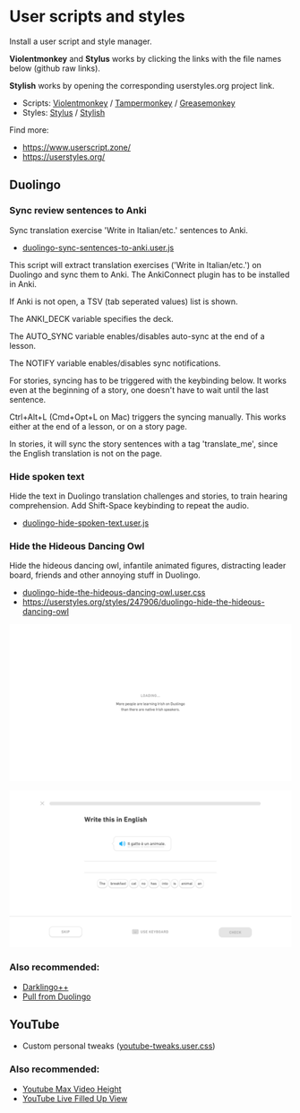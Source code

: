 # User scripts and styles

Install a user script and style manager.

**Violentmonkey** and **Stylus** works by clicking the links with the file names below (github raw links).

**Stylish** works by opening the corresponding userstyles.org project link.

- Scripts: [Violentmonkey](https://violentmonkey.github.io/) / [Tampermonkey](https://www.tampermonkey.net/) / [Greasemonkey](https://www.greasespot.net/)
- Styles: [Stylus](https://add0n.com/stylus.html) / [Stylish](https://userstyles.org/help/stylish)

Find more:

- <https://www.userscript.zone/>
- <https://userstyles.org/>

## Duolingo

### Sync review sentences to Anki

Sync translation exercise 'Write in Italian/etc.' sentences to Anki.

- [duolingo-sync-sentences-to-anki.user.js](https://github.com/gambhiro/user-scripts-styles/raw/main/duolingo-sync-sentences-to-anki.user.js)

This script will extract translation exercises ('Write in Italian/etc.') on
Duolingo and sync them to Anki. The AnkiConnect plugin has to be installed in
Anki.

If Anki is not open, a TSV (tab seperated values) list is shown.

The ANKI_DECK variable specifies the deck.

The AUTO_SYNC variable enables/disables auto-sync at the end of a lesson.

The NOTIFY variable enables/disables sync notifications.

For stories, syncing has to be triggered with the keybinding below. It works
even at the beginning of a story, one doesn't have to wait until the last
sentence.

Ctrl+Alt+L (Cmd+Opt+L on Mac) triggers the syncing manually. This works
either at the end of a lesson, or on a story page.

In stories, it will sync the story sentences with a tag 'translate_me', since
the English translation is not on the page.

### Hide spoken text

Hide the text in Duolingo translation challenges and stories, to train hearing comprehension. Add Shift-Space keybinding to repeat the audio.

- [duolingo-hide-spoken-text.user.js](https://github.com/gambhiro/user-scripts-styles/raw/main/duolingo-hide-spoken-text.user.js)

### Hide the Hideous Dancing Owl

Hide the hideous dancing owl, infantile animated figures, distracting leader board, friends and other annoying stuff in Duolingo.

- [duolingo-hide-the-hideous-dancing-owl.user.css](https://github.com/gambhiro/user-scripts-styles/raw/main/duolingo-hide-the-hideous-dancing-owl.user.css)
- <https://userstyles.org/styles/247906/duolingo-hide-the-hideous-dancing-owl>

![hide owl](./screenshots/hide-hideous-owl-1.png)

![hide figures](./screenshots/hide-hideous-owl-2.png)

### Also recommended:

- [Darklingo++](https://userstyles.org/styles/169205/darklingo)
- [Pull from Duolingo](https://ankiweb.net/shared/info/557761805)

## YouTube

- Custom personal tweaks ([youtube-tweaks.user.css](https://github.com/gambhiro/user-scripts-styles/raw/main/youtube-tweaks.user.css))

### Also recommended:

- [Youtube Max Video Height](https://github.com/popiazaza/Youtube-Max-Video-Height)
- [YouTube Live Filled Up View](https://greasyfork.org/en/scripts/394945-youtube-live-filled-up-view)
